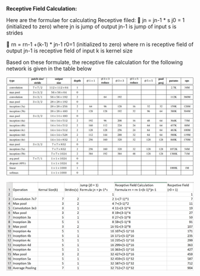     
**Receptive Field Calculation:**

Here are the formulae for calculating Receptive filed:
	jn = jn-1 * s 		 j0 = 1	(initialized to zero)
where 
jn is jump of output 
jn-1 is jump of input
s is strides

	rn = rn-1 +(k-1) * jn-1		 r0=1	(initialized to zero)
where 
rn is receptive field of output 
jn-1 is receptive field of input
k is kernel size

Based on these formulate, the receptive file calculation for the following network is given in the table below

![Network](https://github.com/rednas/EVA/blob/master/session%207/Network.jpg)

![Receptive Field Calculations](https://github.com/rednas/EVA/blob/master/session%207/Receptive%20Field%20Calculation.jpg)

